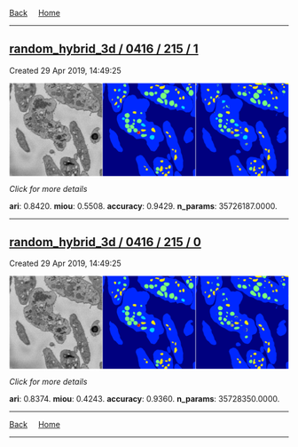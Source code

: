 
[Back](..)&nbsp;&nbsp;&nbsp;&nbsp;&nbsp;[Home](https://leapmanlab.github.io/snapshots)

---

<div class="summary"><a href="1"><h2>random_hybrid_3d / 0416 / 215 / 1</h2></a><p>Created 29 Apr 2019, 14:49:25
</p><a href="1"><img src="1/media/summary.png" align="center"></a><p>
<i>Click for more details</i>
</p></div>

**ari**: 0.8420. **miou**: 0.5508. **accuracy**: 0.9429. **n_params**: 35726187.0000. 

---

<div class="summary"><a href="0"><h2>random_hybrid_3d / 0416 / 215 / 0</h2></a><p>Created 29 Apr 2019, 14:49:25
</p><a href="0"><img src="0/media/summary.png" align="center"></a><p>
<i>Click for more details</i>
</p></div>

**ari**: 0.8374. **miou**: 0.4243. **accuracy**: 0.9360. **n_params**: 35728350.0000. 

---

[Back](..)&nbsp;&nbsp;&nbsp;&nbsp;&nbsp;[Home](https://leapmanlab.github.io/snapshots)

---